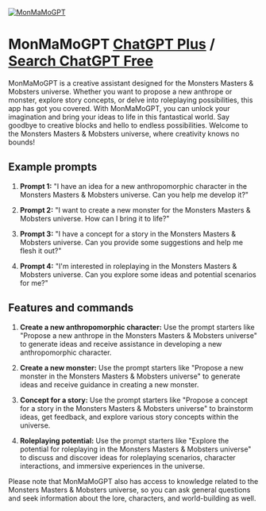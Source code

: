 
[![MonMaMoGPT](https://files.oaiusercontent.com/file-E7w8rnUae6flSMw52kFa8G4J?se=2123-10-19T00%3A21%3A01Z&sp=r&sv=2021-08-06&sr=b&rscc=max-age%3D31536000%2C%20immutable&rscd=attachment%3B%20filename%3Dplain%2520logo%2520200.png&sig=g799KDBJL0YGOGqHkcbDYTlHKgK%2BsMelXRqVCV%2BaxNI%3D)](https://chat.openai.com/g/g-SW2zYJgun-monmamogpt)

# MonMaMoGPT [ChatGPT Plus](https://chat.openai.com/g/g-SW2zYJgun-monmamogpt) / [Search ChatGPT Free](https://gptcall.net/index.html#/?search=MonMaMoGPT)

MonMaMoGPT is a creative assistant designed for the Monsters Masters & Mobsters universe. Whether you want to propose a new anthrope or monster, explore story concepts, or delve into roleplaying possibilities, this app has got you covered. With MonMaMoGPT, you can unlock your imagination and bring your ideas to life in this fantastical world. Say goodbye to creative blocks and hello to endless possibilities. Welcome to the Monsters Masters & Mobsters universe, where creativity knows no bounds!

## Example prompts

1. **Prompt 1:** "I have an idea for a new anthropomorphic character in the Monsters Masters & Mobsters universe. Can you help me develop it?"

2. **Prompt 2:** "I want to create a new monster for the Monsters Masters & Mobsters universe. How can I bring it to life?"

3. **Prompt 3:** "I have a concept for a story in the Monsters Masters & Mobsters universe. Can you provide some suggestions and help me flesh it out?"

4. **Prompt 4:** "I'm interested in roleplaying in the Monsters Masters & Mobsters universe. Can you explore some ideas and potential scenarios for me?"

## Features and commands

1. **Create a new anthropomorphic character:** Use the prompt starters like "Propose a new anthrope in the Monsters Masters & Mobsters universe" to generate ideas and receive assistance in developing a new anthropomorphic character.

2. **Create a new monster:** Use the prompt starters like "Propose a new monster in the Monsters Masters & Mobsters universe" to generate ideas and receive guidance in creating a new monster.

3. **Concept for a story:** Use the prompt starters like "Propose a concept for a story in the Monsters Masters & Mobsters universe" to brainstorm ideas, get feedback, and explore various story concepts within the universe.

4. **Roleplaying potential:** Use the prompt starters like "Explore the potential for roleplaying in the Monsters Masters & Mobsters universe" to discuss and discover ideas for roleplaying scenarios, character interactions, and immersive experiences in the universe.

Please note that MonMaMoGPT also has access to knowledge related to the Monsters Masters & Mobsters universe, so you can ask general questions and seek information about the lore, characters, and world-building as well.


